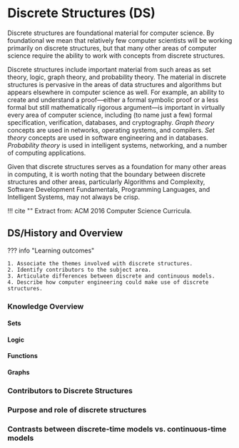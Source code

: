 # Discrete Structures (DS)

Discrete structures are foundational material for computer science. By foundational we mean that relatively few computer scientists will be working primarily on discrete structures, but that many other areas of computer science require the ability to work with concepts from discrete structures. 

Discrete structures include important material from such areas as set theory, logic, graph theory, and probability theory. The material in discrete structures is pervasive in the areas of data structures and algorithms but appears elsewhere in computer science as well. For example, an ability to create and understand a proof—either a formal symbolic proof or a less formal but still mathematically rigorous argument—is important in virtually every area of computer science, including (to name just a few) formal specification, verification, databases, and cryptography. *Graph theory* concepts are used in networks, operating systems, and compilers. *Set theory* concepts are used in software engineering and in databases. *Probability theory* is used in intelligent systems, networking, and a number of computing applications. 

Given that discrete structures serves as a foundation for many other areas in computing, it is worth noting that the boundary between discrete structures and other areas, particularly Algorithms and Complexity, Software Development Fundamentals, Programming Languages, and Intelligent Systems, may not always be crisp.

!!! cite ""
    Extract from: ACM 2016 Computer Science Curricula.

## DS/History and Overview

??? info "Learning outcomes"

    1. Associate the themes involved with discrete structures.
    2. Identify contributors to the subject area.
    3. Articulate differences between discrete and continuous models.
    4. Describe how computer engineering could make use of discrete structures.

### Knowledge Overview

#### Sets

#### Logic

#### Functions

#### Graphs

### Contributors to Discrete Structures

### Purpose and role of discrete structures

### Contrasts between discrete-time models vs. continuous-time models
